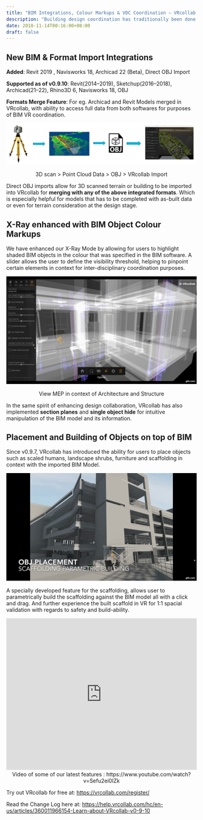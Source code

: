 ```yaml
---
title: "BIM Integrations, Colour Markups & VDC Coordination — VRcollab v0.9.10"
description: "Building design coordination has traditionally been done in both meeting and board rooms, usually in front of a large screen while stakeholder’s perspective are dictated by a single pilot. Navigating…"
date: 2018-11-14T00:16:00+08:00
draft: false
---
```


## New BIM & Format Import Integrations
**Added**: Revit 2019 , Navisworks 18, Archicad 22 (Beta), Direct OBJ Import

**Supported as of v0.9.10**: Revit(2014–2019), Sketchup(2016–2018), Archicad(21–22), Rhino3D 6, Navisworks 18, OBJ

**Formats Merge Feature**: For eg. Archicad and Revit Models merged in VRcollab, with ability to access full data from both softwares for purposes of BIM VR coordination.

![Scan to BIM](/post-data/scan2bim.png)

<div style="text-align: center; margin-bottom: 10px; font-size: 14px;">3D scan > Point Cloud Data > OBJ > VRcollab Import</div>

Direct OBJ imports allow for 3D scanned terrain or building to be imported into VRcollab for **merging with any of the above integrated formats**. Which is especially helpful for models that has to be completed with as-built data or even for terrain consideration at the design stage.

## X-Ray enhanced with BIM Object Colour Markups

We have enhanced our X-Ray Mode by allowing for users to highlight shaded BIM objects in the colour that was specified in the BIM software. A slider allows the user to define the visibility threshold, helping to pinpoint certain elements in context for inter-disciplinary coordination purposes.

![X Ray Mode](/post-data/xray.gif)

<div style="text-align: center; margin-bottom: 10px; font-size: 14px;">View MEP in context of Architecture and Structure</div>

In the same spirit of enhancing design collaboration, VRcollab has also implemented **section planes** and **single object hide** for intuitive manipulation of the BIM model and its information.

## Placement and Building of Objects on top of BIM

Since v0.9.7, VRcollab has introduced the ability for users to place objects such as scaled humans, landscape shrubs, furniture and scaffolding in context with the imported BIM Model.

![OBJ Placement](/post-data/objplacement.gif)

A specially developed feature for the scaffolding, allows user to parametrically build the scaffolding against the BIM model all with a click and drag. And further experience the built scaffold in VR for 1:1 spacial validation with regards to safety and build-ability.

<iframe width="100%" height="400" src="https://www.youtube.com/embed/Sefu2ei0IZk" frameborder="0" allow="accelerometer; autoplay; encrypted-media; gyroscope; picture-in-picture" allowfullscreen></iframe>

<div style="text-align: center; margin-bottom: 10px; font-size: 14px;">Video of some of our latest features : https://www.youtube.com/watch?v=Sefu2ei0IZk</div>

Try out VRcollab for free at: https://vrcollab.com/register/

Read the Change Log here at: https://help.vrcollab.com/hc/en-us/articles/360011966154-Learn-about-VRcollab-v0-9-10